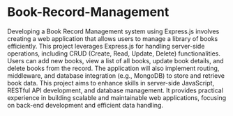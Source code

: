 # Book-Record-Management
Developing a Book Record Management system using Express.js involves creating a web application that allows users to manage a library of books efficiently. This project leverages Express.js for handling server-side operations, including CRUD (Create, Read, Update, Delete) functionalities. Users can add new books, view a list of all books, update book details, and delete books from the record. The application will also implement routing, middleware, and database integration (e.g., MongoDB) to store and retrieve book data. This project aims to enhance skills in server-side JavaScript, RESTful API development, and database management. It provides practical experience in building scalable and maintainable web applications, focusing on back-end development and efficient data handling.

